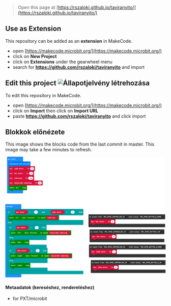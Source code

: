 
> Open this page at [https://rszaloki.github.io/taviranyito/](https://rszaloki.github.io/taviranyito/)

## Use as Extension

This repository can be added as an **extension** in MakeCode.

* open [https://makecode.microbit.org/](https://makecode.microbit.org/)
* click on **New Project**
* click on **Extensions** under the gearwheel menu
* search for **https://github.com/rszaloki/taviranyito** and import

## Edit this project ![Állapotjelvény létrehozása](https://github.com/rszaloki/taviranyito/workflows/MakeCode/badge.svg)

To edit this repository in MakeCode.

* open [https://makecode.microbit.org/](https://makecode.microbit.org/)
* click on **Import** then click on **Import URL**
* paste **https://github.com/rszaloki/taviranyito** and click import

## Blokkok előnézete

This image shows the blocks code from the last commit in master.
This image may take a few minutes to refresh.

![A blokkok renderelt nézete](https://github.com/rszaloki/taviranyito/raw/master/.github/makecode/blocks.png)

#### Metaadatok (kereséshez, rendereléshez)

* for PXT/microbit
<script src="https://makecode.com/gh-pages-embed.js"></script><script>makeCodeRender("{{ site.makecode.home_url }}", "{{ site.github.owner_name }}/{{ site.github.repository_name }}");</script>
